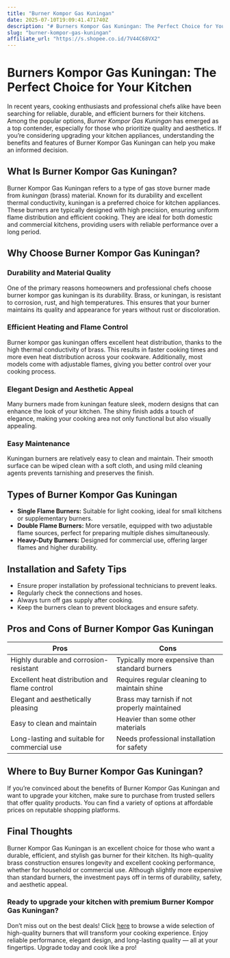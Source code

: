 ```yaml
---
title: "Burner Kompor Gas Kuningan"
date: 2025-07-10T19:09:41.471740Z
description: "# Burners Kompor Gas Kuningan: The Perfect Choice for Your Kitchen..."
slug: "burner-kompor-gas-kuningan"
affiliate_url: "https://s.shopee.co.id/7V44C68VX2"
---
```

# Burners Kompor Gas Kuningan: The Perfect Choice for Your Kitchen

In recent years, cooking enthusiasts and professional chefs alike have been searching for reliable, durable, and efficient burners for their kitchens. Among the popular options, *Burner Kompor Gas Kuningan* has emerged as a top contender, especially for those who prioritize quality and aesthetics. If you’re considering upgrading your kitchen appliances, understanding the benefits and features of Burner Kompor Gas Kuningan can help you make an informed decision.

## What Is Burner Kompor Gas Kuningan?

Burner Kompor Gas Kuningan refers to a type of gas stove burner made from *kuningan* (brass) material. Known for its durability and excellent thermal conductivity, kuningan is a preferred choice for kitchen appliances. These burners are typically designed with high precision, ensuring uniform flame distribution and efficient cooking. They are ideal for both domestic and commercial kitchens, providing users with reliable performance over a long period.

## Why Choose Burner Kompor Gas Kuningan?

### Durability and Material Quality

One of the primary reasons homeowners and professional chefs choose burner kompor gas kuningan is its durability. Brass, or kuningan, is resistant to corrosion, rust, and high temperatures. This ensures that your burner maintains its quality and appearance for years without rust or discoloration.

### Efficient Heating and Flame Control

Burner kompor gas kuningan offers excellent heat distribution, thanks to the high thermal conductivity of brass. This results in faster cooking times and more even heat distribution across your cookware. Additionally, most models come with adjustable flames, giving you better control over your cooking process.

### Elegant Design and Aesthetic Appeal

Many burners made from kuningan feature sleek, modern designs that can enhance the look of your kitchen. The shiny finish adds a touch of elegance, making your cooking area not only functional but also visually appealing.

### Easy Maintenance

Kuningan burners are relatively easy to clean and maintain. Their smooth surface can be wiped clean with a soft cloth, and using mild cleaning agents prevents tarnishing and preserves the finish.

## Types of Burner Kompor Gas Kuningan

- **Single Flame Burners:** Suitable for light cooking, ideal for small kitchens or supplementary burners.
- **Double Flame Burners:** More versatile, equipped with two adjustable flame sources, perfect for preparing multiple dishes simultaneously.
- **Heavy-Duty Burners:** Designed for commercial use, offering larger flames and higher durability.

## Installation and Safety Tips

- Ensure proper installation by professional technicians to prevent leaks.
- Regularly check the connections and hoses.
- Always turn off gas supply after cooking.
- Keep the burners clean to prevent blockages and ensure safety.

## Pros and Cons of Burner Kompor Gas Kuningan

| Pros                                              | Cons                                           |
|---------------------------------------------------|------------------------------------------------|
| Highly durable and corrosion-resistant          | Typically more expensive than standard burners  |
| Excellent heat distribution and flame control   | Requires regular cleaning to maintain shine  |
| Elegant and aesthetically pleasing             | Brass may tarnish if not properly maintained |
| Easy to clean and maintain                       | Heavier than some other materials             |
| Long-lasting and suitable for commercial use   | Needs professional installation for safety  |

## Where to Buy Burner Kompor Gas Kuningan?

If you’re convinced about the benefits of Burner Kompor Gas Kuningan and want to upgrade your kitchen, make sure to purchase from trusted sellers that offer quality products. You can find a variety of options at affordable prices on reputable shopping platforms.

## Final Thoughts

Burner Kompor Gas Kuningan is an excellent choice for those who want a durable, efficient, and stylish gas burner for their kitchen. Its high-quality brass construction ensures longevity and excellent cooking performance, whether for household or commercial use. Although slightly more expensive than standard burners, the investment pays off in terms of durability, safety, and aesthetic appeal.

### Ready to upgrade your kitchen with premium Burner Kompor Gas Kuningan?

Don’t miss out on the best deals! Click [here](https://s.shopee.co.id/7V44C68VX2) to browse a wide selection of high-quality burners that will transform your cooking experience. Enjoy reliable performance, elegant design, and long-lasting quality — all at your fingertips. Upgrade today and cook like a pro!